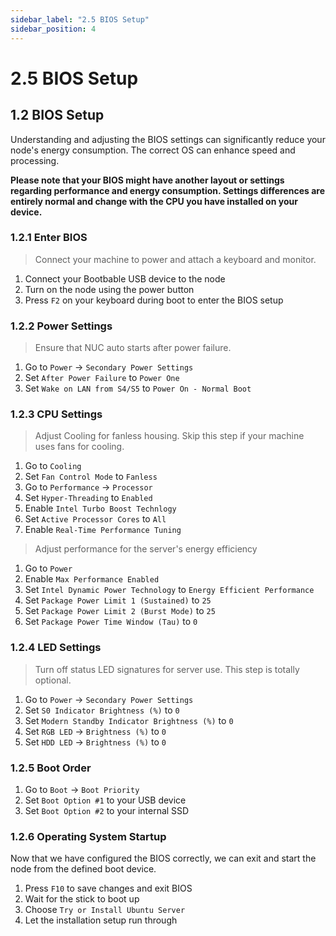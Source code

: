 ```yaml
---
sidebar_label: "2.5 BIOS Setup"
sidebar_position: 4
---
```


# 2.5 BIOS Setup

## 1.2 BIOS Setup

Understanding and adjusting the BIOS settings can significantly reduce your node's energy consumption. The correct OS can enhance speed and processing.

**Please note that your BIOS might have another layout or settings regarding performance and energy consumption. Settings differences are entirely normal and change with the CPU you have installed on your device.**

### 1.2.1 Enter BIOS

> Connect your machine to power and attach a keyboard and monitor.

1. Connect your Bootbable USB device to the node
2. Turn on the node using the power button
3. Press `F2` on your keyboard during boot to enter the BIOS setup

### 1.2.2 Power Settings

> Ensure that NUC auto starts after power failure.

1. Go to `Power` -> `Secondary Power Settings`
2. Set `After Power Failure` to `Power One`
3. Set `Wake on LAN from S4/S5` to `Power On - Normal Boot`

### 1.2.3 CPU Settings

> Adjust Cooling for fanless housing. Skip this step if your machine uses fans for cooling.

1. Go to `Cooling`
2. Set `Fan Control Mode` to `Fanless`
3. Go to `Performance` -> `Processor`
4. Set `Hyper-Threading` to `Enabled`
5. Enable `Intel Turbo Boost Technlogy`
6. Set `Active Processor Cores` to `All`
7. Enable `Real-Time Performance Tuning`

> Adjust performance for the server's energy efficiency

1. Go to `Power`
2. Enable `Max Performance Enabled`
3. Set `Intel Dynamic Power Technology` to `Energy Efficient Performance`
4. Set `Package Power Limit 1 (Sustained)` to `25`
5. Set `Package Power Limit 2 (Burst Mode)` to `25`
6. Set `Package Power Time Window (Tau)` to `0`

### 1.2.4 LED Settings

> Turn off status LED signatures for server use. This step is totally optional.

1. Go to `Power` -> `Secondary Power Settings`
2. Set `S0 Indicator Brightness (%)` to `0`
3. Set `Modern Standby Indicator Brightness (%)` to `0`
4. Set `RGB LED` -> `Brightness (%)` to `0`
5. Set `HDD LED` -> `Brightness (%)` to `0`

### 1.2.5 Boot Order

1. Go to `Boot` -> `Boot Priority`
2. Set `Boot Option #1` to your USB device
3. Set `Boot Option #2` to your internal SSD

### 1.2.6 Operating System Startup

Now that we have configured the BIOS correctly, we can exit and start the node from the defined boot device.

1. Press `F10` to save changes and exit BIOS
2. Wait for the stick to boot up
3. Choose `Try or Install Ubuntu Server`
4. Let the installation setup run through
